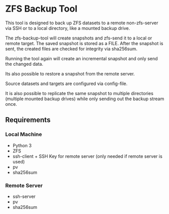 # ZFS Backup Tool

This tool is designed to back up ZFS datasets to a remote non-zfs-server via SSH or to a local directory,
like a mounted backup drive.

The zfs-backup-tool will create snapshots and zfs-send it to a local or remote target.
The saved snapshot is stored as a FILE.
After the snapshot is sent, the created files are checked for integrity via sha256sum.

Running the tool again will create an incremental snapshot and only send the changed data.

Its also possible to restore a snapshot from the remote server.

Source datasets and targets are configured via config-file.

It is also possible to replicate the same snapshot to multiple directories (multiple mounted backup drives) while only 
sending out the backup stream once.

## Requirements

### Local Machine
- Python 3
- ZFS
- ssh-client + SSH Key for remote server (only needed if remote server is used)
- pv
- sha256sum

### Remote Server
- ssh-server
- pv
- sha256sum
